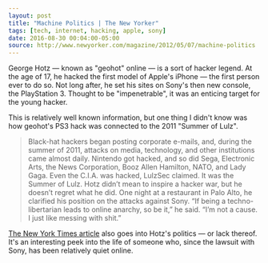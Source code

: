 ```yaml
---
layout: post
title: "Machine Politics | The New Yorker"
tags: [tech, internet, hacking, apple, sony]
date: 2016-08-30 00:04:00-05:00
source: http://www.newyorker.com/magazine/2012/05/07/machine-politics
---
```


George Hotz — known as "geohot" online — is a sort of hacker legend. At the age of 17, he hacked the first model of Apple's iPhone — the first person ever to do so. Not long after, he set his sites on Sony's then new console, the PlayStation 3. Thought to be "impenetrable", it was an enticing target for the young hacker.

This is relatively well known information, but one thing I didn't know was how geohot's PS3 hack was connected to the 2011 "Summer of Lulz".

> Black-hat hackers began posting corporate e-mails, and, during the summer of 2011, attacks on media, technology, and other institutions came almost daily. Nintendo got hacked, and so did Sega, Electronic Arts, the News Corporation, Booz Allen Hamilton, NATO, and Lady Gaga. Even the C.I.A. was hacked, LulzSec claimed. It was the Summer of Lulz. Hotz didn’t mean to inspire a hacker war, but he doesn’t regret what he did. One night at a restaurant in Palo Alto, he clarified his position on the attacks against Sony. “If being a techno-libertarian leads to online anarchy, so be it,” he said. “I’m not a cause. I just like messing with shit.”

[The New York Times article](http://www.newyorker.com/magazine/2012/05/07/machine-politics) also goes into Hotz's politics — or lack thereof. It's an interesting peek into the life of someone who, since the lawsuit with Sony, has been relatively quiet online.

